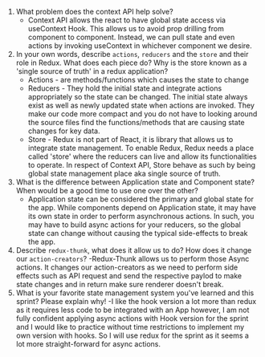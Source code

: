 1. What problem does the context API help solve?
   - Context API allows the react to have global state access via useContext Hook. This allows us to avoid prop drilling from component to component. Instead, we can pull state and even actions by invoking useContext in whichever component we desire.
1. In your own words, describe `actions`, `reducers` and the `store` and their role in Redux. What does each piece do? Why is the store known as a 'single source of truth' in a redux application?
   - Actions - are methods/functions which causes the state to change
   - Reducers - They hold the initial state and integrate actions appropriately so the state can be changed. The initial state always exist as well as newly updated state when actions are invoked. They make our code more compact and you do not have to looking around the source files find the functions/methods that are causing state changes for key data.
   - Store - Redux is not part of React, it is library that allows us to integrate state management. To enable Redux, Redux needs a place called 'store' where the reducers can live and allow its functionalities to operate. In respect of Context API, Store behave as such by being global state management place aka single source of truth.
1. What is the difference between Application state and Component state? When would be a good time to use one over the other?
   - Application state can be considered the primary and global state for the app. While components depend on Application state, it may have its own state in order to perform asynchronous actions. In such, you may have to build async actions for your reducers, so the global state can change without causing the typical side-effects to break the app.
1. Describe `redux-thunk`, what does it allow us to do? How does it change our `action-creators`?
   -Redux-Thunk allows us to perform those Async actions. It changes our action-creators as we need to perform side effects such as API request and send the respective paylod to make state changes and in return make sure renderer doesn't break.
1. What is your favorite state management system you've learned and this sprint? Please explain why!
   -I like the hook version a lot more than redux as it requires less code to be integrated with an App however, I am not fully confident applying async actions with Hook version for the sprint and I would like to practice without time restrictions to implement my own version with hooks.
   So I will use redux for the sprint as it seems a lot more straight-forward for async actions.
